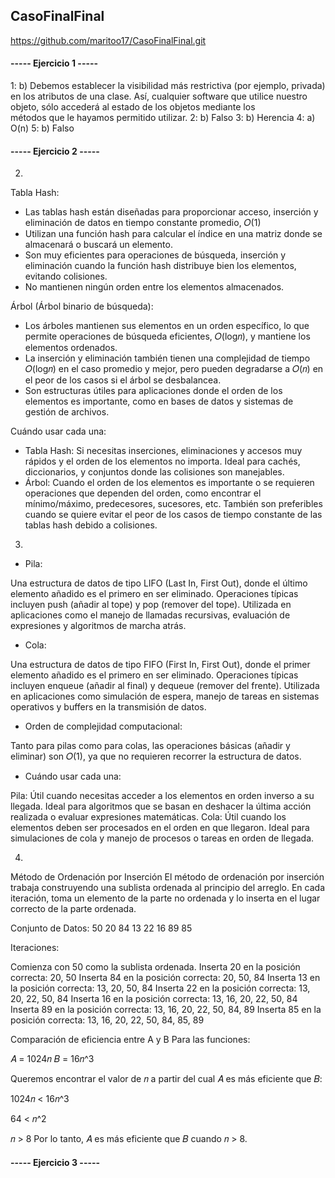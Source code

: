 ## CasoFinalFinal
https://github.com/maritoo17/CasoFinalFinal.git


#### ----- Ejercicio 1 -----
1: b)    Debemos establecer la visibilidad más restrictiva (por ejemplo, privada) en los atributos de una clase. Así, cualquier software que utilice nuestro objeto, sólo accederá al estado de los objetos mediante los     
         métodos que le hayamos permitido utilizar.
2: b)    Falso
3: b)    Herencia
4: a)    O(n)
5: b)    Falso


#### ----- Ejercicio 2 -----
2)
Tabla Hash:
- Las tablas hash están diseñadas para proporcionar acceso, inserción y eliminación de datos en tiempo constante promedio, 𝑂(1)
- Utilizan una función hash para calcular el índice en una matriz donde se almacenará o buscará un elemento.
- Son muy eficientes para operaciones de búsqueda, inserción y eliminación cuando la función hash distribuye bien los elementos, evitando colisiones.
- No mantienen ningún orden entre los elementos almacenados.

Árbol (Árbol binario de búsqueda):
- Los árboles mantienen sus elementos en un orden específico, lo que permite operaciones de búsqueda eficientes, 𝑂(log𝑛), y mantiene los elementos ordenados.
- La inserción y eliminación también tienen una complejidad de tiempo 𝑂(log𝑛) en el caso promedio y mejor, pero pueden degradarse a 𝑂(𝑛) en el peor de los casos si el árbol se desbalancea.
- Son estructuras útiles para aplicaciones donde el orden de los elementos es importante, como en bases de datos y sistemas de gestión de archivos.

Cuándo usar cada una:

- Tabla Hash: Si necesitas inserciones, eliminaciones y accesos muy rápidos y el orden de los elementos no importa. Ideal para cachés, diccionarios, y conjuntos donde las colisiones son manejables.
- Árbol: Cuando el orden de los elementos es importante o se requieren operaciones que dependen del orden, como encontrar el mínimo/máximo, predecesores, sucesores, etc. También son preferibles cuando se quiere evitar el 
         peor de los casos de tiempo constante de las tablas hash debido a colisiones.

3)
- Pila:

Una estructura de datos de tipo LIFO (Last In, First Out), donde el último elemento añadido es el primero en ser eliminado.
Operaciones típicas incluyen push (añadir al tope) y pop (remover del tope).
Utilizada en aplicaciones como el manejo de llamadas recursivas, evaluación de expresiones y algoritmos de marcha atrás.

- Cola:

Una estructura de datos de tipo FIFO (First In, First Out), donde el primer elemento añadido es el primero en ser eliminado.
Operaciones típicas incluyen enqueue (añadir al final) y dequeue (remover del frente).
Utilizada en aplicaciones como simulación de espera, manejo de tareas en sistemas operativos y buffers en la transmisión de datos.

- Orden de complejidad computacional:

Tanto para pilas como para colas, las operaciones básicas (añadir y eliminar) son 𝑂(1), ya que no requieren recorrer la estructura de datos.

- Cuándo usar cada una:

Pila: Útil cuando necesitas acceder a los elementos en orden inverso a su llegada. Ideal para algoritmos que se basan en deshacer la última acción realizada o evaluar expresiones matemáticas.
Cola: Útil cuando los elementos deben ser procesados en el orden en que llegaron. Ideal para simulaciones de cola y manejo de procesos o tareas en orden de llegada.

4)
Método de Ordenación por Inserción
El método de ordenación por inserción trabaja construyendo una sublista ordenada al principio del arreglo. En cada iteración, toma un elemento de la parte no ordenada y lo inserta en el lugar correcto de la parte ordenada.

Conjunto de Datos: 50 20 84 13 22 16 89 85

Iteraciones:

Comienza con 50 como la sublista ordenada.
Inserta 20 en la posición correcta: 20, 50
Inserta 84 en la posición correcta: 20, 50, 84
Inserta 13 en la posición correcta: 13, 20, 50, 84
Inserta 22 en la posición correcta: 13, 20, 22, 50, 84
Inserta 16 en la posición correcta: 13, 16, 20, 22, 50, 84
Inserta 89 en la posición correcta: 13, 16, 20, 22, 50, 84, 89
Inserta 85 en la posición correcta: 13, 16, 20, 22, 50, 84, 85, 89

Comparación de eficiencia entre A y B
Para las funciones:

𝐴 = 1024𝑛
𝐵 = 16𝑛^3
 
Queremos encontrar el valor de 𝑛 a partir del cual 𝐴 es más eficiente que 𝐵:

1024𝑛 < 16𝑛^3
 
64 < 𝑛^2
 
𝑛 > 8
Por lo tanto, 𝐴 es más eficiente que 𝐵 cuando 𝑛 > 8.

#### ----- Ejercicio 3 -----

